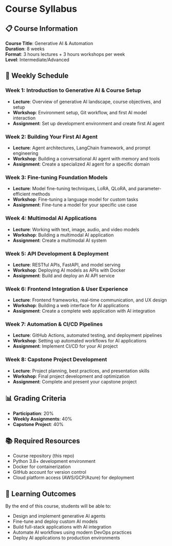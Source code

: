# Course Syllabus

## 📋 Course Information

**Course Title**: Generative AI & Automation  
**Duration**: 8 weeks  
**Format**: 3 hours lectures + 3 hours workshops per week  
**Level**: Intermediate/Advanced  

## 📅 Weekly Schedule

### Week 1: Introduction to Generative AI & Course Setup
- **Lecture**: Overview of generative AI landscape, course objectives, and setup
- **Workshop**: Environment setup, Git workflow, and first AI model interaction
- **Assignment**: Set up development environment and create first AI agent

### Week 2: Building Your First AI Agent
- **Lecture**: Agent architectures, LangChain framework, and prompt engineering
- **Workshop**: Building a conversational AI agent with memory and tools
- **Assignment**: Create a specialized AI agent for a specific domain

### Week 3: Fine-tuning Foundation Models
- **Lecture**: Model fine-tuning techniques, LoRA, QLoRA, and parameter-efficient methods
- **Workshop**: Fine-tuning a language model for custom tasks
- **Assignment**: Fine-tune a model for your specific use case

### Week 4: Multimodal AI Applications
- **Lecture**: Working with text, image, audio, and video models
- **Workshop**: Building a multimodal AI application
- **Assignment**: Create a multimodal AI system

### Week 5: API Development & Deployment
- **Lecture**: RESTful APIs, FastAPI, and model serving
- **Workshop**: Deploying AI models as APIs with Docker
- **Assignment**: Build and deploy an AI API service

### Week 6: Frontend Integration & User Experience
- **Lecture**: Frontend frameworks, real-time communication, and UX design
- **Workshop**: Building a web interface for AI applications
- **Assignment**: Create a complete web application with AI integration

### Week 7: Automation & CI/CD Pipelines
- **Lecture**: GitHub Actions, automated testing, and deployment pipelines
- **Workshop**: Setting up automated workflows for AI applications
- **Assignment**: Implement CI/CD for your AI project

### Week 8: Capstone Project Development
- **Lecture**: Project planning, best practices, and presentation skills
- **Workshop**: Final project development and optimization
- **Assignment**: Complete and present your capstone project

## 📊 Grading Criteria

- **Participation**: 20%
- **Weekly Assignments**: 40%
- **Capstone Project**: 40%

## 📚 Required Resources

- Course repository (this repo)
- Python 3.8+ development environment
- Docker for containerization
- GitHub account for version control
- Cloud platform access (AWS/GCP/Azure) for deployment

## 🎯 Learning Outcomes

By the end of this course, students will be able to:
- Design and implement generative AI agents
- Fine-tune and deploy custom AI models
- Build full-stack applications with AI integration
- Automate AI workflows using modern DevOps practices
- Deploy AI applications to production environments 